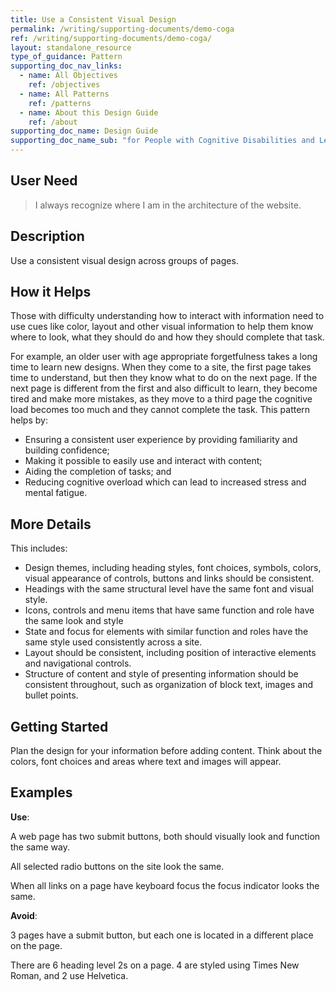 ```yaml
---
title: Use a Consistent Visual Design
permalink: /writing/supporting-documents/demo-coga
ref: /writing/supporting-documents/demo-coga/
layout: standalone_resource
type_of_guidance: Pattern        
supporting_doc_nav_links:
  - name: All Objectives
    ref: /objectives
  - name: All Patterns
    ref: /patterns
  - name: About this Design Guide
    ref: /about
supporting_doc_name: Design Guide
supporting_doc_name_sub: "for People with Cognitive Disabilities and Learning Difficulties"
---
```


<h2>User Need</h2>

<blockquote>
    I always recognize where I am in the architecture of the website.
    </blockquote>

<h2>Description</h2>

<p>Use a consistent visual design across groups of pages.</p>
<section id="how-it-helps-1"><h2 class="coga-5" id="x4-1-3-3-how-it-helps">How it Helps<a class="self-link" aria-label="§" href="#how-it-helps-1"></a></h2>
          <p>
            Those with difficulty understanding how to interact with information
            need to use cues like color, layout and other visual information to
            help them know where to look, what they should do and how they
            should complete that task.
          </p>
          <p>
            For example, an older user with age appropriate forgetfulness takes
            a long time to learn new designs. When they come to a site, the
            first page takes time to understand, but then they know what to do
            on the next page. If the next page is different from the first and
            also difficult to learn, they become tired and make more mistakes,
            as they move to a third page the cognitive load becomes too much and
            they cannot complete the task. This pattern helps by:
          </p>
          <ul>
            <li>
              Ensuring a consistent user experience by providing familiarity and
              building confidence;
            </li>
            <li>Making it possible to easily use and interact with content; </li>
            <li>Aiding the completion of tasks; and </li>
			<li>Reducing cognitive overload which can lead to increased stress and mental fatigue.</li>
          </ul>
          </section>
<section id="more-details-1"><h2 class="coga-5" id="x4-1-3-4-more-details">More Details<a class="self-link" aria-label="§" href="#more-details-1"></a></h2>
<p>This includes:</p>
<ul>
  <li>
    Design themes, including heading styles, font choices, symbols,
    colors, visual appearance of controls, buttons and links should be
    consistent.
  </li>
  <li>
    Headings with the same structural level have the same font and
    visual style.
  </li>
  <li>
    Icons, controls and menu items that have same function and role
    have the same look and style
  </li>
  <li>
    State and focus for elements with similar function and roles have
    the same style used consistently across a site.
  </li>
  <li>
    Layout should be consistent, including position of interactive
    elements and navigational controls.
  </li>
  <li>
    Structure of content and style of presenting information should be
    consistent throughout, such as organization of block text, images
    and bullet points.
  </li>
</ul>
</section>
  <section id="getting-started-0"><h2 class="coga-5" id="x4-1-3-5-getting-started">Getting Started<a class="self-link" aria-label="§" href="#getting-started-0"></a></h2>
  <p>
    Plan the design for your information before adding content. Think
    about the colors, font choices and areas where text and images will
    appear.
  </p>

  </section>

  <section id="examples-0"><h2 class="coga-5" id="x4-1-3-6-examples">Examples<a class="self-link" aria-label="§" href="#examples-0"></a></h2>
  <p><strong>Use</strong>: </p>
  <p>
    A web page has two submit buttons, both should visually look and
    function the same way.
  </p>

  <p>All selected radio buttons on the site look the same.</p>
  <p>
    When all links on a page have keyboard focus the focus indicator
    looks the same.
  </p>
  <p><strong>Avoid</strong>: </p>
  <p>
    3 pages have a submit button, but each one is located in a different
    place on the page.
  </p>
  <p>
    There are 6 heading level 2s on a page. 4 are styled using Times New
    Roman, and 2 use Helvetica.
  </p>

  </section>